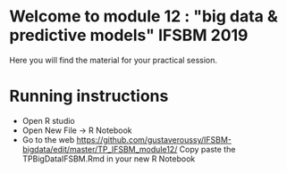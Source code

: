 # Welcome to module 12 : "big data & predictive models" IFSBM 2019
Here you will find the material for your practical session.

# Running instructions
- Open R studio
- Open New File -> R Notebook
- Go to the web https://github.com/gustaveroussy/IFSBM-bigdata/edit/master/TP_IFSBM_module12/
Copy paste the TPBigDataIFSBM.Rmd in your new R Notebook

